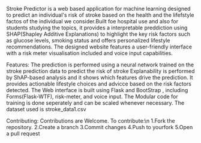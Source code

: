 Stroke Predictor is a web based application for machine learning designed to predict an individual's risk of stroke based on the health and the lifefstyle factos of the individual we consider.Built foe hospital use and also for students studying the topics, it provides a interpretable preddiction using SHAP(Shapley Additive Explanations) to highlight the key risk factors such as glucose levels, smoking status and offers personalized lifestyle recommendations. The designed website features a user-friendly interface with a risk meter visualisation included and voice input capabilities.

Features:
The prediction is performed using a neural network trained on the stroke prediction data to predict the risk of stroke
Explanability is performed by ShAP-based analysis and it shows which features drive the prediction.
It provides actionable lifestyle choices and advicce based on the risk factors detected.
The Web interface is built using Flask and BootStrap , including Forms(Flask-WTF), risk-meter, and voice input.
The Modular code for training is done seperately and can be scaled whenever necessary.
The dataset used is stroke_data1.csv

Contributing: 
Contributions are Welcome. To contribute:\n
1.Fork the repository.
2.Create a branch
3.Commit changes
4.Push to yourfork
5.Open a pull request 

